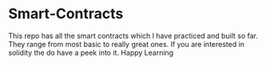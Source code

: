 # Smart-Contracts
This repo has all the smart contracts which I have practiced and built so far. They range from most basic to really great ones. If you are interested in solidity the do have a peek into it. Happy Learning
